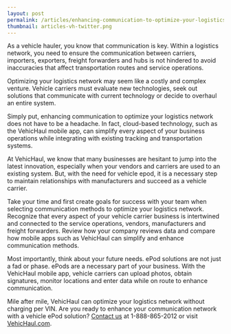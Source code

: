 ```yaml
---
layout: post
permalink: /articles/enhancing-communication-to-optimize-your-logistics-network
thumbnail: articles-vh-twitter.png
---
```


As a vehicle hauler, you know that communication is key. Within a logistics network, you need to ensure the communication between carriers, importers, exporters, freight forwarders and hubs is not hindered to avoid inaccuracies that affect transportation routes and service operations.

Optimizing your logistics network may seem like a costly and complex venture. Vehicle carriers must evaluate new technologies, seek out solutions that communicate with current technology or decide to overhaul an entire system.

Simply put, enhancing communication to optimize your logistics network does not have to be a headache. In fact, cloud-based technology, such as the VehicHaul mobile app, can simplify every aspect of your business operations while integrating with existing tracking and transportation systems.

At VehicHaul, we know that many businesses are hesitant to jump into the latest innovation, especially when your vendors and carriers are used to an existing system. But, with the need for vehicle epod, it is a necessary step to maintain relationships with manufacturers and succeed as a vehicle carrier.

Take your time and first create goals for success with your team when selecting communication methods to optimize your logistics network. Recognize that every aspect of your vehicle carrier business is intertwined and connected to the service operations, vendors, manufacturers and freight forwarders. Review how your company reviews data and compare how mobile apps such as VehicHaul can simplify and enhance communication methods.

Most importantly, think about your future needs. ePod solutions are not just a fad or phase. ePods are a necessary part of your business. With the VehicHaul mobile app, vehicle carriers can upload photos, obtain signatures, monitor locations and enter data while on route to enhance communication.

Mile after mile, VehicHaul can optimize your logistics network without charging per VIN. Are you ready to enhance your communication network with a vehicle ePod solution? [Contact us](http://www.vehichaul.com/contact "Contact Us") at 1-888-865-2012 or visit [VehicHaul.com](http://www.vehichaul.com/ "VehicHaul").
